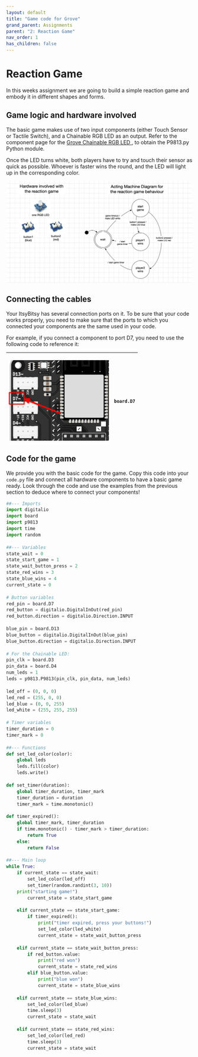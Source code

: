```yaml
---
layout: default
title: "Game code for Grove"
grand_parent: Assignments
parent: "2: Reaction Game"
nav_order: 1
has_children: false
---
```


# Reaction Game
In this weeks assignment we are going to build a simple reaction game and embody it in different shapes and forms.

## Game logic and hardware involved
The basic game makes use of two input components (either Touch Sensor or Tactile Switch), and a Chainable RGB LED as an output. Refer to the component page for the [Grove Chainable RGB LED ](https://id-studiolab.github.io/Connected-Interaction-Kit/components/chainable-led/chainable-led-p9813), to obtain the P9813.py Python module.


Once the LED turns white, both players have to try and touch their sensor as quick as possible. Whoever is faster wins the round, and the LED will light up in the corresponding color.

![](reaction_game.jpg)
## Connecting the cables
Your ItsyBitsy has several connection ports on it. 
To be sure that your code works properly, you need to make sure that the ports to which you connected your components are the same used in your code.

For example, if you connect a component to port D7, you need to use the following code to reference it:

| <br>![](ItsyBitsyPort.png) | <br><br><pre><br><code lang="python">board.D7</code><br><br></pre> <br> |
| -------------------------- | ----------------------------------------------------------------------- |

## Code for the game
We provide you with the basic code for the game. Copy this code into your `code.py` file and connect all hardware components to have a basic game ready.
Look through the code and use the examples from the previous section to deduce where to connect your components!

```python
##--- Imports
import digitalio
import board
import p9813
import time
import random

##--- Variables
state_wait = 0
state_start_game = 1
state_wait_button_press = 2
state_red_wins = 3
state_blue_wins = 4
current_state = 0

# Button variables
red_pin = board.D7
red_button = digitalio.DigitalInOut(red_pin)
red_button.direction = digitalio.Direction.INPUT

blue_pin = board.D13
blue_button = digitalio.DigitalInOut(blue_pin)
blue_button.direction = digitalio.Direction.INPUT

# For the Chainable LED:
pin_clk = board.D3
pin_data = board.D4
num_leds = 1
leds = p9813.P9813(pin_clk, pin_data, num_leds)

led_off = (0, 0, 0)
led_red = (255, 0, 0)
led_blue = (0, 0, 255)
led_white = (255, 255, 255)

# Timer variables
timer_duration = 0
timer_mark = 0

##--- Functions
def set_led_color(color):
    global leds
    leds.fill(color)
    leds.write()

def set_timer(duration):
    global timer_duration, timer_mark
    timer_duration = duration
    timer_mark = time.monotonic()

def timer_expired():
    global timer_mark, timer_duration
    if time.monotonic() - timer_mark > timer_duration:
        return True
    else:
        return False

##--- Main loop
while True:
    if current_state == state_wait:
        set_led_color(led_off)
        set_timer(random.randint(3, 10))
	print("starting game!")
        current_state = state_start_game

    elif current_state == state_start_game:
        if timer_expired():
            print("timer expired, press your buttons!")
            set_led_color(led_white)
            current_state = state_wait_button_press

    elif current_state == state_wait_button_press:
        if red_button.value:
            print("red won")
            current_state = state_red_wins
        elif blue_button.value:
            print("blue won")
            current_state = state_blue_wins

    elif current_state == state_blue_wins:
        set_led_color(led_blue)
        time.sleep(3)
        current_state = state_wait

    elif current_state == state_red_wins:
        set_led_color(led_red)
        time.sleep(3)
        current_state = state_wait
```

